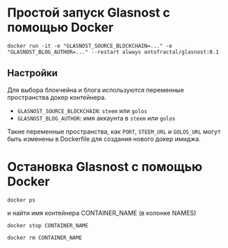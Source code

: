 # Простой запуск Glasnost с помощью Docker

```
docker run -it -e "GLASNOST_SOURCE_BLOCKCHAIN=..." -e "GLASNOST_BLOG_AUTHOR=..." --restart always ontofractal/glasnost:0.1
```

## Настройки

Для выбора блокчейна и блога используются переменные пространства докер контейнера.

* `GLASNOST_SOURCE_BLOCKCHAIN`: `steem` или `golos`
* `GLASNOST_BLOG_AUTHOR`: имя аккаунта в `steem` или `golos`

Такие переменные пространства, как `PORT`, `STEEM_URL` и `GOLOS_URL` могут быть изменены в Dockerfile для создания нового докер имиджа.

# Остановка Glasnost с помощью Docker

```
docker ps 
```

и найти имя контейнера CONTAINER_NAME (в колонке NAMES)

```
docker stop CONTAINER_NAME
```
```
docker rm CONTAINER_NAME
```
